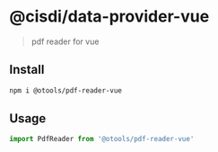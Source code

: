 # @cisdi/data-provider-vue

> pdf reader for vue

## Install

```bash
npm i @otools/pdf-reader-vue
```

## Usage

```js
import PdfReader from '@otools/pdf-reader-vue'
```

